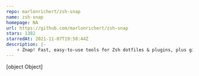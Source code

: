 ```yaml
---
repo: marlonrichert/zsh-snap
name: zsh-snap
homepage: NA
url: https://github.com/marlonrichert/zsh-snap
stars: 1382
starredAt: 2021-11-07T19:50:44Z
description: |-
    ⚡️ Znap! Fast, easy-to-use tools for Zsh dotfiles & plugins, plus git repos
---
```


[object Object]
